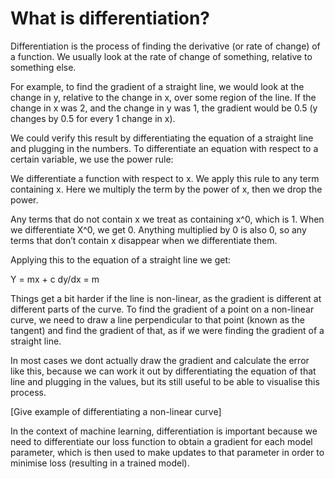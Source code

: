 # What is differentiation?

Differentiation is the process of finding the derivative (or rate of change) of a function. We usually look at the rate of change of something, relative to something else. 

For example, to find the gradient of a straight line, we would look at the change in y, relative to the change in x, over some region of the line. If the change in x was 2, and the change in y was 1, the gradient would be 0.5 (y changes by 0.5 for every 1 change in x).

We could verify this result by differentiating the equation of a straight line and plugging in the numbers. To differentiate an equation with respect to a certain variable, we use the power rule:

We differentiate a function with respect to x. We apply this rule to any term containing x. Here we multiply the term by the power of x, then we drop the power.

Any terms that do not contain x we treat as containing x^0, which is 1. When we differentiate X^0, we get 0. Anything multiplied by 0 is also 0, so any terms that don’t contain x disappear when we differentiate them.

Applying this to the equation of a straight line we get:

Y = mx + c
dy/dx = m

Things get a bit harder if the line is non-linear, as the gradient is different at different parts of the curve. To find the gradient of a point on a non-linear curve, we need to draw a line perpendicular to that point (known as the tangent) and find the gradient of that, as if we were finding the gradient of a straight line.

In most cases we dont actually draw the gradient and calculate the error like this, because we can work it out by differentiating the equation of that line and plugging in the values, but its still useful to be able to visualise this process.

[Give example of differentiating a non-linear curve]

In the context of machine learning, differentiation is important because we need to differentiate our loss function to obtain a gradient for each model parameter, which is then used to make updates to that parameter in order to minimise loss (resulting in a trained model).
